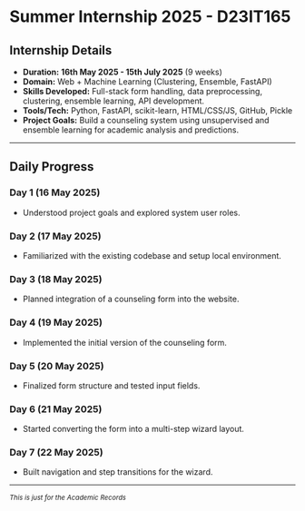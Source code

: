 # **Summer Internship 2025 - D23IT165**

## **Internship Details**

- **Duration:** **16th May 2025 - 15th July 2025** (9 weeks)
- **Domain:** Web + Machine Learning (Clustering, Ensemble, FastAPI)
- **Skills Developed:** Full-stack form handling, data preprocessing, clustering, ensemble learning, API development.
- **Tools/Tech:** Python, FastAPI, scikit-learn, HTML/CSS/JS, GitHub, Pickle
- **Project Goals:** Build a counseling system using unsupervised and ensemble learning for academic analysis and predictions.

---
## **Daily Progress**

### **Day 1 (16 May 2025)**

- Understood project goals and explored system user roles.

### **Day 2 (17 May 2025)**

- Familiarized with the existing codebase and setup local environment.

### **Day 3 (18 May 2025)**

- Planned integration of a counseling form into the website.

### **Day 4 (19 May 2025)**

- Implemented the initial version of the counseling form.

### **Day 5 (20 May 2025)**

- Finalized form structure and tested input fields.

### **Day 6 (21 May 2025)**

- Started converting the form into a multi-step wizard layout.

### **Day 7 (22 May 2025)**

- Built navigation and step transitions for the wizard.

---
_<sub> This is just for the Academic Records</sub>_
